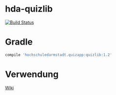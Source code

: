 # hda-quizlib
[![Build Status](https://travis-ci.org/aschattney/hda-quizlib.svg?branch=master)](https://travis-ci.org/aschattney/hda-quizlib)

# Gradle
```gradle
compile 'hochschuledarmstadt.quizapp:quizlib:1.2'
```

# Verwendung

<a href="https://github.com/aschattney/hda-quizlib/wiki">Wiki</a>
